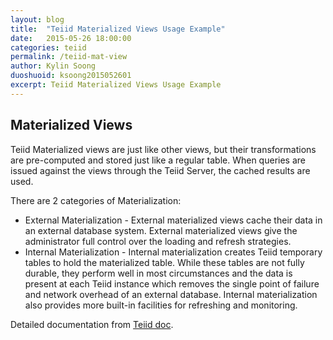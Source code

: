 ```yaml
---
layout: blog
title:  "Teiid Materialized Views Usage Example"
date:   2015-05-26 18:00:00
categories: teiid
permalink: /teiid-mat-view
author: Kylin Soong
duoshuoid: ksoong2015052601
excerpt: Teiid Materialized Views Usage Example
---
```


## Materialized Views

Teiid Materialized views are just like other views, but their transformations are pre-computed and stored just like a regular table. When queries are issued against the views through the Teiid Server, the cached results are used.

There are 2 categories of Materialization:

* External Materialization - External materialized views cache their data in an external database system. External materialized views give the administrator full control over the loading and refresh strategies.
* Internal Materialization - Internal materialization creates Teiid temporary tables to hold the materialized table. While these tables are not fully durable, they perform well in most circumstances and the data is present at each Teiid instance which removes the single point of failure and network overhead of an external database. Internal materialization also provides more built-in facilities for refreshing and monitoring. 

Detailed documentation from [Teiid doc](https://docs.jboss.org/author/display/TEIID/Materialized+Views).


